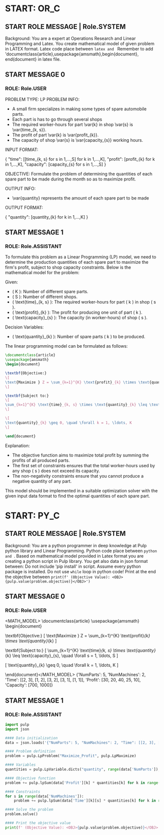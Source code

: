 # START: OR_C 
## START ROLE MESSAGE | Role.SYSTEM 
Background: You are a expert at Operations Research and Linear Programming and Latex. You create mathematical model of given problem in LATEX format. Latex code place between ```latex and ``` Remember to add 'documentclass{article},usepackage{amsmath},begin{document}, end{document} in latex file. 
## START MESSAGE 0 
### ROLE: Role.USER
<DESCRIPTION>
PROBLEM TYPE: LP
PROBLEM INFO:

- A small firm specializes in making some types of spare automobile parts. 
- Each part is has to go through several shops 
- The required worker-hours for part \var{k} in shop \var{s} is \var{time_{k, s}}.
- The profit of part \var{k} is \var{profit_{k}}.
- The capacity of shop \var{s} is \var{capacity_{s}} working hours.

INPUT FORMAT:

{
	"time": [[time_{k, s} for s in 1,...,S] for k in 1,...,K],
	"profit": [profit_{k} for k in 1,...,K],
	"capacity": [capacity_{s} for s in 1,...,S]
}


OBJECTIVE: Formulate the problem of determining the quantities of each spare part to be made during the month so as to maximize profit.

OUTPUT INFO:

- \var{quantity} represents the amount of each spare part to be made

OUTPUT FORMAT:

{
	"quantity": [quantity_{k} for k in 1,...,K]
}
</DESCRIPTION>


## START MESSAGE 1 
### ROLE: Role.ASSISTANT
To formulate this problem as a Linear Programming (LP) model, we need to determine the production quantities of each spare part to maximize the firm's profit, subject to shop capacity constraints. Below is the mathematical model for the problem:

Given:

- \( K \): Number of different spare parts.
- \( S \): Number of different shops.
- \( \text{time}_{k, s} \): The required worker-hours for part \( k \) in shop \( s \).
- \( \text{profit}_{k} \): The profit for producing one unit of part \( k \).
- \( \text{capacity}_{s} \): The capacity (in worker-hours) of shop \( s \).

Decision Variables:

- \( \text{quantity}_{k} \): Number of spare parts \( k \) to be produced.

The linear programming model can be formulated as follows:

```latex
\documentclass{article}
\usepackage{amsmath}
\begin{document}

\textbf{Objective:}
\[
\text{Maximize } Z = \sum_{k=1}^{K} \text{profit}_{k} \times \text{quantity}_{k}
\]

\textbf{Subject to:}
\[
\sum_{k=1}^{K} \text{time}_{k, s} \times \text{quantity}_{k} \leq \text{capacity}_{s}, \quad \forall s = 1, \ldots, S
\]

\[
\text{quantity}_{k} \geq 0, \quad \forall k = 1, \ldots, K
\]

\end{document}
```

Explanation:
- The objective function aims to maximize total profit by summing the profits of all produced parts.
- The first set of constraints ensures that the total worker-hours used by any shop \( s \) does not exceed its capacity.
- The non-negativity constraints ensure that you cannot produce a negative quantity of any part.

This model should be implemented in a suitable optimization solver with the given input data format to find the optimal quantities of each spare part.

# START: PY_C 
## START ROLE MESSAGE | Role.SYSTEM 
Background: You are a python programmer in deep knowledge at Pulp python library and Linear Programming. Python code place between ```python and ```. Based on mathematical model provided in Latex format you are creating a python script in Pulp library. You get also data in json format between: <DATA></DATA> Do not include 'pip install' in script. Assume every python package is installed. Do not use `while` loop in python code! Print at the end the objective between <OBJ></OBJ> `print(f' (Objective Value): <OBJ>{pulp.value(problem.objective)}</OBJ>')` 
## START MESSAGE 0 
### ROLE: Role.USER
<MATH_MODEL>
\documentclass{article}
\usepackage{amsmath}
\begin{document}

\textbf{Objective:}
\[
\text{Maximize } Z = \sum_{k=1}^{K} \text{profit}_{k} \times \text{quantity}_{k}
\]

\textbf{Subject to:}
\[
\sum_{k=1}^{K} \text{time}_{k, s} \times \text{quantity}_{k} \leq \text{capacity}_{s}, \quad \forall s = 1, \ldots, S
\]

\[
\text{quantity}_{k} \geq 0, \quad \forall k = 1, \ldots, K
\]

\end{document}</MATH_MODEL>
<DATA>
{'NumParts': 5, 'NumMachines': 2, 'Time': [[2, 3], [1, 2], [3, 2], [3, 1], [1, 1]], 'Profit': [30, 20, 40, 25, 10], 'Capacity': [700, 1000]}</DATA>


## START MESSAGE 1 
### ROLE: Role.ASSISTANT
```python
import pulp
import json

#### Data initialization
data = json.loads('{"NumParts": 5, "NumMachines": 2, "Time": [[2, 3], [1, 2], [3, 2], [3, 1], [1, 1]], "Profit": [30, 20, 40, 25, 10], "Capacity": [700, 1000]}')

#### Problem definition
problem = pulp.LpProblem("Maximize_Profit", pulp.LpMaximize)

#### Variables
quantities = pulp.LpVariable.dicts("quantity", range(data['NumParts']), lowBound=0)

#### Objective function
problem += pulp.lpSum(data['Profit'][k] * quantities[k] for k in range(data['NumParts'])), "Total_Profit"

#### Constraints
for s in range(data['NumMachines']):
    problem += pulp.lpSum(data['Time'][k][s] * quantities[k] for k in range(data['NumParts'])) <= data['Capacity'][s], f"Capacity_Constraint_{s}"

#### Solve the problem
problem.solve()

#### Print the objective value
print(f' (Objective Value): <OBJ>{pulp.value(problem.objective)}</OBJ>')
```

